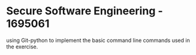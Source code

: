# Secure Software Engineering - 1695061
using Git-python to implement the basic command line commands used in the exercise. 
